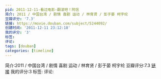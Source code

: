 ```yaml
---
pid: 2011-12-11-看过电影-翻滚吧！阿信
简介: 2011 / 中国台湾 / 剧情 喜剧 运动 / 林育贤 / 彭于晏 柯宇纶
豆瓣评分: '7.3'
链接: https://movie.douban.com/subject/5244092/
创建时间: '2011-12-11 23:12:18'
我的评分: '3'
标签:
评论:
tags: [douban]
categories: [timeline]
---
```

简介:2011 / 中国台湾 / 剧情 喜剧 运动 / 林育贤 / 彭于晏 柯宇纶
豆瓣评分:7.3
[链接](https://movie.douban.com/subject/5244092/)
我的评分:3
标签:
评论:

